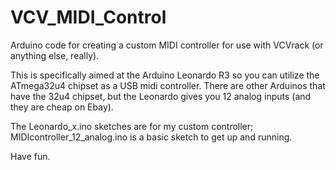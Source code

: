 # VCV_MIDI_Control
Arduino code for creating a custom MIDI controller for use with VCVrack (or anything else, really).

This is specifically aimed at the Arduino Leonardo R3 so you can utilize the ATmega32u4 chipset as a USB midi controller. There are other Arduinos that have the 32u4 chipset, but the Leonardo gives you 12 analog inputs (and they are cheap on Ebay).

The Leonardo_x.ino sketches are for my custom controller; MIDIcontroller_12_analog.ino is a basic sketch to get up and running.

Have fun.
